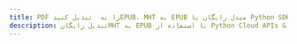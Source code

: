 ---title: PDF را به  تبدیل کنیدEPUB، MHT به EPUB مبدل رایگان یا Python SDKdescription: تبدیل رایگانMHT به EPUB با استفاده از Python Cloud APIs & SDK همچنین اسناد PDF را در Cloud ایجاد، ویرایش و رندر کنید.---